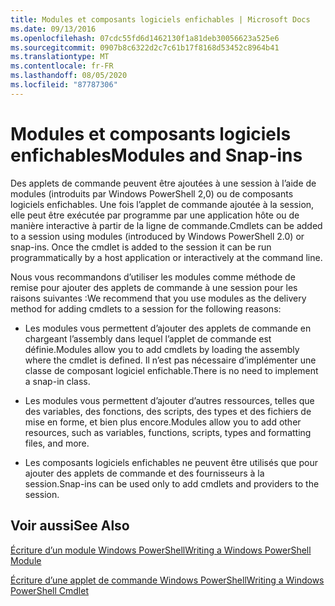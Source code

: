 ```yaml
---
title: Modules et composants logiciels enfichables | Microsoft Docs
ms.date: 09/13/2016
ms.openlocfilehash: 07cdc55fd6d1462130f1a81deb30056623a525e6
ms.sourcegitcommit: 0907b8c6322d2c7c61b17f8168d53452c8964b41
ms.translationtype: MT
ms.contentlocale: fr-FR
ms.lasthandoff: 08/05/2020
ms.locfileid: "87787306"
---
```

# <a name="modules-and-snap-ins"></a><span data-ttu-id="c324a-102">Modules et composants logiciels enfichables</span><span class="sxs-lookup"><span data-stu-id="c324a-102">Modules and Snap-ins</span></span>

<span data-ttu-id="c324a-103">Des applets de commande peuvent être ajoutées à une session à l’aide de modules (introduits par Windows PowerShell 2,0) ou de composants logiciels enfichables. Une fois l’applet de commande ajoutée à la session, elle peut être exécutée par programme par une application hôte ou de manière interactive à partir de la ligne de commande.</span><span class="sxs-lookup"><span data-stu-id="c324a-103">Cmdlets can be added to a session using modules (introduced by Windows PowerShell 2.0) or snap-ins. Once the cmdlet is added to the session it can be run programmatically by a host application or interactively at the command line.</span></span>

<span data-ttu-id="c324a-104">Nous vous recommandons d’utiliser les modules comme méthode de remise pour ajouter des applets de commande à une session pour les raisons suivantes :</span><span class="sxs-lookup"><span data-stu-id="c324a-104">We recommend that you use modules as the delivery method for adding cmdlets to a session for the following reasons:</span></span>

- <span data-ttu-id="c324a-105">Les modules vous permettent d’ajouter des applets de commande en chargeant l’assembly dans lequel l’applet de commande est définie.</span><span class="sxs-lookup"><span data-stu-id="c324a-105">Modules allow you to add cmdlets by loading the assembly where the cmdlet is defined.</span></span> <span data-ttu-id="c324a-106">Il n’est pas nécessaire d’implémenter une classe de composant logiciel enfichable.</span><span class="sxs-lookup"><span data-stu-id="c324a-106">There is no need to implement a snap-in class.</span></span>

- <span data-ttu-id="c324a-107">Les modules vous permettent d’ajouter d’autres ressources, telles que des variables, des fonctions, des scripts, des types et des fichiers de mise en forme, et bien plus encore.</span><span class="sxs-lookup"><span data-stu-id="c324a-107">Modules allow you to add other resources, such as variables, functions, scripts, types and formatting files, and more.</span></span>

- <span data-ttu-id="c324a-108">Les composants logiciels enfichables ne peuvent être utilisés que pour ajouter des applets de commande et des fournisseurs à la session.</span><span class="sxs-lookup"><span data-stu-id="c324a-108">Snap-ins can be used only to add cmdlets and providers to the session.</span></span>

## <a name="see-also"></a><span data-ttu-id="c324a-109">Voir aussi</span><span class="sxs-lookup"><span data-stu-id="c324a-109">See Also</span></span>

[<span data-ttu-id="c324a-110">Écriture d’un module Windows PowerShell</span><span class="sxs-lookup"><span data-stu-id="c324a-110">Writing a Windows PowerShell Module</span></span>](writing-a-windows-powershell-module.md)

[<span data-ttu-id="c324a-111">Écriture d’une applet de commande Windows PowerShell</span><span class="sxs-lookup"><span data-stu-id="c324a-111">Writing a Windows PowerShell Cmdlet</span></span>](../cmdlet/cmdlet-overview.md)
